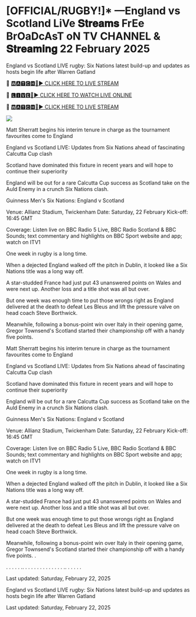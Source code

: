 # [OFFICIAL/RUGBY!]* —England vs Scotland LiVe 𝐒𝐭𝐫𝐞𝐚𝐦𝐬 FrEe BrOaDcAsT oN TV CHANNEL & 𝐒𝐭𝐫𝐞𝐚𝐦𝐢𝐧𝐠 22 February 2025
England vs Scotland LIVE rugby: Six Nations latest build-up and updates as hosts begin life after Warren Gatland

🔴 [🆆🅰🆃🅲🅷🔴▶️ CLICK HERE TO LIVE STREAM](https://theshowandsportsultrahdlive.blogspot.com/)

🔴 [🅻🅸🆅🅴🔴▶️ CLICK HERE TO WATCH LIVE ONLINE](https://theshowandsportsultrahdlive.blogspot.com/)

🔴 [🆆🅰🆃🅲🅷🔴▶️ CLICK HERE TO LIVE STREAM](https://theshowandsportsultrahdlive.blogspot.com/)

<a href="https://theshowandsportsultrahdlive.blogspot.com/"><img src="https://camo.githubusercontent.com/fba2f80cc16cb7cee92a7b75e9351357b2314df93a82e6b963b2992db1bc504d/68747470733a2f2f65743230736c616d2e6e65742f77702d636f6e74656e742f75706c6f6164732f323031392f31312f4372696348442d4c6976652d437269636b65742d53747265616d696e672d2545322538302539332d57617463682d4c6976652d437269636b65742d4f6e6c696e652d546f6461792e706e67"></a>

Matt Sherratt begins his interim tenure in charge as the tournament favourites come to England

England vs Scotland LIVE: Updates from Six Nations ahead of fascinating Calcutta Cup clash

Scotland have dominated this fixture in recent years and will hope to continue their superiority

England will be out for a rare Calcutta Cup success as Scotland take on the Auld Enemy in a crunch Six Nations clash.

Guinness Men's Six Nations: England v Scotland

Venue: Allianz Stadium, Twickenham Date: Saturday, 22 February Kick-off: 16:45 GMT

Coverage: Listen live on BBC Radio 5 Live, BBC Radio Scotland & BBC Sounds; text commentary and highlights on BBC Sport website and app; watch on ITV1

One week in rugby is a long time.

When a dejected England walked off the pitch in Dublin, it looked like a Six Nations title was a long way off.

A star-studded France had just put 43 unanswered points on Wales and were next up. Another loss and a title shot was all but over.

But one week was enough time to put those wrongs right as England delivered at the death to defeat Les Bleus and lift the pressure valve on head coach Steve Borthwick.

Meanwhile, following a bonus-point win over Italy in their opening game, Gregor Townsend's Scotland started their championship off with a handy five points.

Matt Sherratt begins his interim tenure in charge as the tournament favourites come to England

England vs Scotland LIVE: Updates from Six Nations ahead of fascinating Calcutta Cup clash

Scotland have dominated this fixture in recent years and will hope to continue their superiority

England will be out for a rare Calcutta Cup success as Scotland take on the Auld Enemy in a crunch Six Nations clash.

Guinness Men's Six Nations: England v Scotland

Venue: Allianz Stadium, Twickenham Date: Saturday, 22 February Kick-off: 16:45 GMT

Coverage: Listen live on BBC Radio 5 Live, BBC Radio Scotland & BBC Sounds; text commentary and highlights on BBC Sport website and app; watch on ITV1

One week in rugby is a long time.

When a dejected England walked off the pitch in Dublin, it looked like a Six Nations title was a long way off.

A star-studded France had just put 43 unanswered points on Wales and were next up. Another loss and a title shot was all but over.

But one week was enough time to put those wrongs right as England delivered at the death to defeat Les Bleus and lift the pressure valve on head coach Steve Borthwick.

Meanwhile, following a bonus-point win over Italy in their opening game, Gregor Townsend's Scotland started their championship off with a handy five points.
.

.
.
.
.
.
..
.
.
.
.
.
.
.
.
.
.
.
.
.
..
.
.
.
.
.

Last updated: Saturday, February 22, 2025

England vs Scotland LIVE rugby: Six Nations latest build-up and updates as hosts begin life after Warren Gatland

Last updated: Saturday, February 22, 2025

